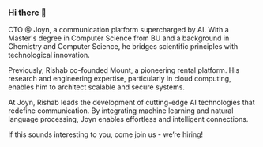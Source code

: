 ### Hi there 👋

CTO @ Joyn, a communication platform supercharged by AI. With a Master's degree in Computer Science from BU and a background in Chemistry and Computer Science, he bridges scientific principles with technological innovation.

Previously, Rishab co-founded Mount, a pioneering rental platform. His research and engineering expertise, particularly in cloud computing, enables him to architect scalable and secure systems.

At Joyn, Rishab leads the development of cutting-edge AI technologies that redefine communication. By integrating machine learning and natural language processing, Joyn enables effortless and intelligent connections.

If this sounds interesting to you, come join us - we’re hiring!

<!--
**rishabnayak/rishabnayak** is a ✨ _special_ ✨ repository because its `README.md` (this file) appears on your GitHub profile.

Here are some ideas to get you started:

- 🔭 I’m currently working on ...
- 🌱 I’m currently learning ...
- 👯 I’m looking to collaborate on ...
- 🤔 I’m looking for help with ...
- 💬 Ask me about ...
- 📫 How to reach me: ...
- 😄 Pronouns: ...
- ⚡ Fun fact: ...
-->
